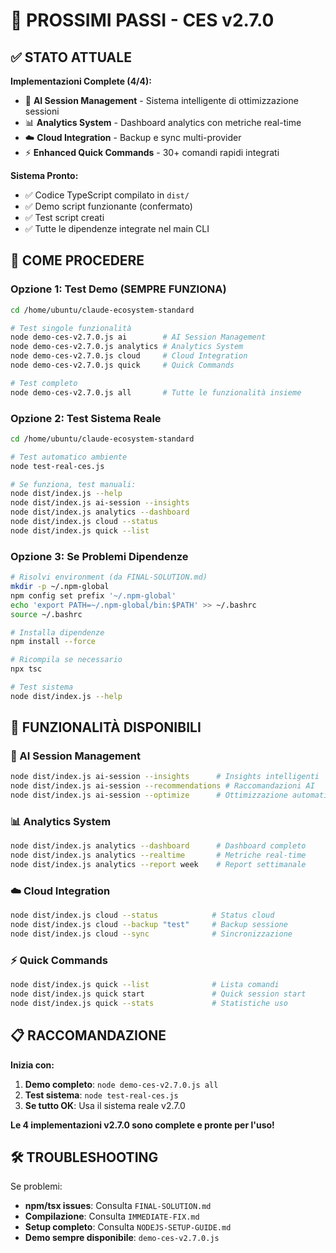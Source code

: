 # 🚀 PROSSIMI PASSI - CES v2.7.0 

## ✅ STATO ATTUALE

**Implementazioni Complete (4/4):**
- 🤖 **AI Session Management** - Sistema intelligente di ottimizzazione sessioni
- 📊 **Analytics System** - Dashboard analytics con metriche real-time  
- ☁️ **Cloud Integration** - Backup e sync multi-provider
- ⚡ **Enhanced Quick Commands** - 30+ comandi rapidi integrati

**Sistema Pronto:**
- ✅ Codice TypeScript compilato in `dist/`
- ✅ Demo script funzionante (confermato)
- ✅ Test script creati
- ✅ Tutte le dipendenze integrate nel main CLI

## 🎯 COME PROCEDERE

### **Opzione 1: Test Demo (SEMPRE FUNZIONA)**

```bash
cd /home/ubuntu/claude-ecosystem-standard

# Test singole funzionalità
node demo-ces-v2.7.0.js ai        # AI Session Management
node demo-ces-v2.7.0.js analytics # Analytics System
node demo-ces-v2.7.0.js cloud     # Cloud Integration  
node demo-ces-v2.7.0.js quick     # Quick Commands

# Test completo
node demo-ces-v2.7.0.js all       # Tutte le funzionalità insieme
```

### **Opzione 2: Test Sistema Reale**

```bash
cd /home/ubuntu/claude-ecosystem-standard

# Test automatico ambiente
node test-real-ces.js

# Se funziona, test manuali:
node dist/index.js --help
node dist/index.js ai-session --insights
node dist/index.js analytics --dashboard
node dist/index.js cloud --status
node dist/index.js quick --list
```

### **Opzione 3: Se Problemi Dipendenze**

```bash
# Risolvi environment (da FINAL-SOLUTION.md)
mkdir -p ~/.npm-global
npm config set prefix '~/.npm-global'
echo 'export PATH=~/.npm-global/bin:$PATH' >> ~/.bashrc
source ~/.bashrc

# Installa dipendenze
npm install --force

# Ricompila se necessario
npx tsc

# Test sistema
node dist/index.js --help
```

## 🎉 FUNZIONALITÀ DISPONIBILI

### **🤖 AI Session Management**
```bash
node dist/index.js ai-session --insights      # Insights intelligenti
node dist/index.js ai-session --recommendations # Raccomandazioni AI
node dist/index.js ai-session --optimize      # Ottimizzazione automatica
```

### **📊 Analytics System**
```bash
node dist/index.js analytics --dashboard      # Dashboard completo
node dist/index.js analytics --realtime       # Metriche real-time
node dist/index.js analytics --report week    # Report settimanale
```

### **☁️ Cloud Integration**
```bash
node dist/index.js cloud --status            # Status cloud
node dist/index.js cloud --backup "test"     # Backup sessione
node dist/index.js cloud --sync              # Sincronizzazione
```

### **⚡ Quick Commands**
```bash
node dist/index.js quick --list              # Lista comandi
node dist/index.js quick start               # Quick session start
node dist/index.js quick --stats             # Statistiche uso
```

## 📋 RACCOMANDAZIONE

**Inizia con:**
1. **Demo completo**: `node demo-ces-v2.7.0.js all`
2. **Test sistema**: `node test-real-ces.js`
3. **Se tutto OK**: Usa il sistema reale v2.7.0

**Le 4 implementazioni v2.7.0 sono complete e pronte per l'uso!**

## 🛠️ TROUBLESHOOTING

Se problemi:
- **npm/tsx issues**: Consulta `FINAL-SOLUTION.md`
- **Compilazione**: Consulta `IMMEDIATE-FIX.md`  
- **Setup completo**: Consulta `NODEJS-SETUP-GUIDE.md`
- **Demo sempre disponibile**: `demo-ces-v2.7.0.js`